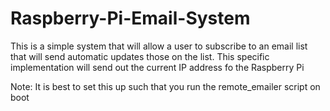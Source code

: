 # Raspberry-Pi-Email-System
This is a simple system that will allow a user to subscribe to an email list that will send automatic updates those on the list. This specific implementation will send out the current IP address fo the Raspberry Pi

Note: It is best to set this up such that you run the remote_emailer script on boot
